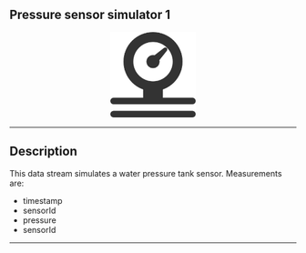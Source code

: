 ## Pressure sensor simulator 1

<p align="center"> 
    <img src="icon.png" width="150px;" class="pe-image-documentation"/>
</p>

***

## Description

This data stream simulates a water pressure tank sensor.
Measurements are:
* timestamp
* sensorId
* pressure
* sensorId
***